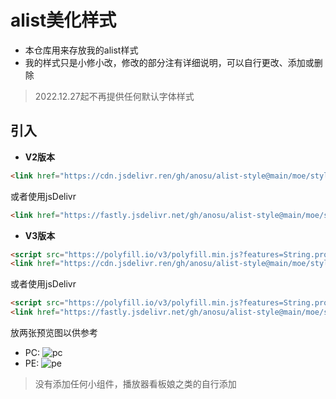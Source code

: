 # alist美化样式
* 本仓库用来存放我的alist样式
* 我的样式只是小修小改，修改的部分注有详细说明，可以自行更改、添加或删除

> 2022.12.27起不再提供任何默认字体样式

## 引入
* **V2版本**
```html
<link href="https://cdn.jsdelivr.ren/gh/anosu/alist-style@main/moe/style.css" rel="stylesheet" type="text/css" />
```
或者使用jsDelivr
```html
<link href="https://fastly.jsdelivr.net/gh/anosu/alist-style@main/moe/style.css" rel="stylesheet" type="text/css" />
```
* **V3版本**
```html
<script src="https://polyfill.io/v3/polyfill.min.js?features=String.prototype.replaceAll"></script>
<link href="https://cdn.jsdelivr.ren/gh/anosu/alist-style@main/moe/style-v3.css" rel="stylesheet" type="text/css" />
```
或者使用jsDelivr
```html
<script src="https://polyfill.io/v3/polyfill.min.js?features=String.prototype.replaceAll"></script>
<link href="https://fastly.jsdelivr.net/gh/anosu/alist-style@main/moe/style-v3.css" rel="stylesheet" type="text/css" />
```

放两张预览图以供参考
* PC:
![pc](https://tvax4.sinaimg.cn/large/008uAIdSgy1h5q4kp18q3j31z4140npd.jpg)
* PE:
![pe](https://tva3.sinaimg.cn/large/008uAIdSgy1h5q4q8hii4j30u01uo413.jpg)

> 没有添加任何小组件，播放器看板娘之类的自行添加
